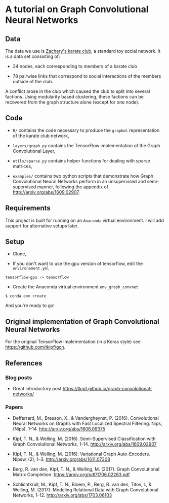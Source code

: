 # A tutorial on Graph Convolutional Neural Networks

## Data

The data we use is [Zachary's karate club](https://en.wikipedia.org/wiki/Zachary%27s_karate_club), a standard toy social network. It is a data set consisting of: 

+ 34 nodes, each corresponding to members of a karate club

+ 78 pairwise links that correspond to social interactions of the members outside of the club.

A conflict arose in the club which caused the club to split into several factions. Using modularity based clustering, these factions can be recovered from the graph structure alone (except for one node).

## Code

+ `R/` contains the code necessary to produce the `graphml` representation of the karate club network,

+ `layers/graph.py` contains the TensorFlow implementation of the Graph Convolutional Layer,

+ `utils/sparse.py` contains helper functions for dealing with sparse matrices,

+ `examples/` contains two python scripts that demonstrate how Graph Convolutional Neural Networks perform in an unsupervised and semi-supervised manner, following the appendix of http://arxiv.org/abs/1609.02907.

## Requirements

This project is built for running on an `Anaconda` virtual environment. I will add support for alternative setups later. 

## Setup

+ Clone,

+ If you don't want to use the gpu version of tensorflow, edit the `environement.yml`

```
tensorflow-gpu -> tensorflow
```

+ Create the Anaconda virtual environment `env_graph_convnet`

```
$ conda env create
```

And you're ready to go!

## Original implementation of Graph Convolutional Neural Networks

For the original TensorFlow implementation (in a Keras style) see https://github.com/tkipf/gcn.

## References

### Blog posts

+ Great introductory post https://tkipf.github.io/graph-convolutional-networks/

### Papers

+ Defferrard, M., Bresson, X., & Vandergheynst, P. (2016). Convolutional Neural Networks on Graphs with Fast Localized Spectral Filtering. Nips, (Nips), 1–14. http://arxiv.org/abs/1606.09375

+ Kipf, T. N., & Welling, M. (2016). Semi-Supervised Classification with Graph Convolutional Networks, 1–14. http://arxiv.org/abs/1609.02907

+ Kipf, T. N., & Welling, M. (2016). Variational Graph Auto-Encoders. Nipsw, (2), 1–3. http://arxiv.org/abs/1611.07308

+ Berg, R. van den, Kipf, T. N., & Welling, M. (2017). Graph Convolutional Matrix Completion. https://arxiv.org/pdf/1706.02263.pdf

+ Schlichtkrull, M., Kipf, T. N., Bloem, P., Berg, R. van den, Titov, I., & Welling, M. (2017). Modeling Relational Data with Graph Convolutional Networks, 1–12. http://arxiv.org/abs/1703.06103
